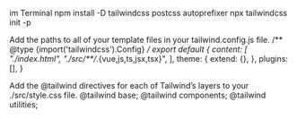 im Terminal
    npm install -D tailwindcss postcss autoprefixer
    npx tailwindcss init -p

Add the paths to all of your template files in your tailwind.config.js file.
    /** @type {import('tailwindcss').Config} */
    export default {
    content: [
        "./index.html",
        "./src/**/*.{vue,js,ts,jsx,tsx}",
    ],
    theme: {
        extend: {},
    },
    plugins: [],
    }   

Add the @tailwind directives for each of Tailwind’s layers to your ./src/style.css file.
    @tailwind base;
    @tailwind components;
    @tailwind utilities;